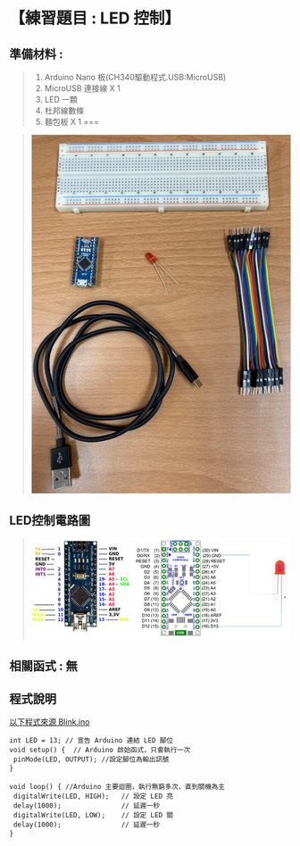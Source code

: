 <h1>【練習題目 : LED 控制】</h1>

## 準備材料 : 
>1. Arduino Nano 板(CH340驅動程式.USB:MicroUSB)
>2. MicroUSB 連接線 X 1
>3. LED 一顆
>4. 杜邦線數條
>5. 麵包板 X 1
===
 
>![](https://github.com/derricktsai0904/Arduino/blob/master/02%20Arduino%20%E5%9F%BA%E6%9C%AC%E6%84%9F%E6%B8%AC%E5%99%A8%E5%AF%A6%E4%BD%9C%E7%AF%84%E4%BE%8B/A.LED%E6%8E%A7%E5%88%B6/Arduino_LED.PNG?raw=true)

## LED控制電路圖

>![](https://github.com/derricktsai0904/Arduino/blob/master/02%20Arduino%20%E5%9F%BA%E6%9C%AC%E6%84%9F%E6%B8%AC%E5%99%A8%E5%AF%A6%E4%BD%9C%E7%AF%84%E4%BE%8B/A.LED%E6%8E%A7%E5%88%B6/Arduino_LED_Circuit.PNG?raw=true)

## 相關函式 : 無

## 程式說明

[以下程式來源 Blink.ino ]:https://github.com/derricktsai0904/Arduino/blob/master/02%20Arduino%20%E5%9F%BA%E6%9C%AC%E6%84%9F%E6%B8%AC%E5%99%A8%E5%AF%A6%E4%BD%9C%E7%AF%84%E4%BE%8B/A.LED%E6%8E%A7%E5%88%B6/Blink.ino "Blink.ino"
[以下程式來源 Blink.ino ]
``` arduino
int LED = 13; // 宣告 Arduino 連結 LED 腳位
void setup() {  // Arduino 啟始函式，只會執行一次
 pinMode(LED, OUTPUT); //設定腳位為輸出訊號
}  

void loop() { //Arduino 主要迴圈，執行無窮多次，直到關機為主
 digitalWrite(LED, HIGH);   // 設定 LED 亮
 delay(1000);               // 延遲一秒  
 digitalWrite(LED, LOW);    // 設定 LED 關
 delay(1000);               // 延遲一秒
}  

```
